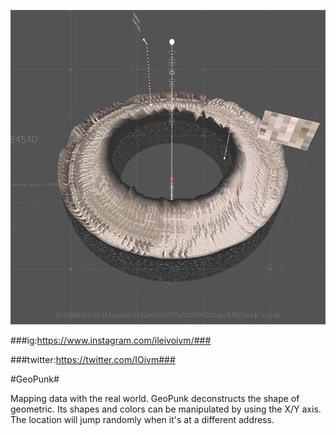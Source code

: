 
![image](https://raw.githubusercontent.com/ileivoivm/GeoPunk/main/snap.png)

###ig:https://www.instagram.com/ileivoivm/###

###twitter:https://twitter.com/IOivm###

#GeoPunk#

Mapping data with the real world. GeoPunk deconstructs the shape of geometric.
Its shapes and colors can be manipulated by using the X/Y axis.
The location will jump randomly when it's at a different address.
